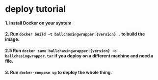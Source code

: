 ﻿# deploy tutorial

#### 1. Install Docker on your system

#### 2. Run ``docker build -t ballchasingwrapper:{version} .`` to build the image.

#### 2.5 Run ``docker save ballchasingwrapper:{version} -o ballchasingwrapper.tar`` if you deploy on a different machine and need a file.

#### 3. Run ``docker-compose up`` to deploy the whole thing.